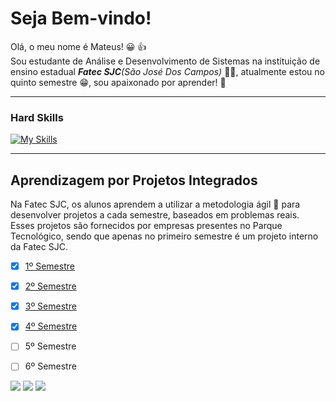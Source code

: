# Seja Bem-vindo!
Olá, o meu nome é Mateus! :grinning: :thumbsup:<br>
Sou estudante de Análise e Desenvolvimento de Sistemas na instituição de ensino estadual _**Fatec SJC**(São José Dos Campos)_ :man_student:, atualmente estou no quinto semestre :grin:, sou apaixonado por aprender! :cowboy_hat_face: 

---

### Hard Skills
[![My Skills](https://skillicons.dev/icons?i=js,nodejs,typescript,linux,bash,docker,py,git,mysql,kubernetes,react)](https://skillicons.dev)


---
## Aprendizagem por Projetos Integrados
Na Fatec SJC, os alunos aprendem a utilizar a metodologia ágil :runner: para desenvolver projetos a cada semestre, baseados em problemas reais. Esses projetos são fornecidos por empresas presentes no Parque Tecnológico, sendo que apenas no primeiro semestre é um projeto interno da Fatec SJC.

-  [x] [1º Semestre](https://github.com/mateushlsilva/API_1SEM)
-  [x] [2º Semestre](https://github.com/mateushlsilva/API-2-Semestre)
-  [x] [3º Semestre](https://github.com/mateushlsilva/API_3_Semestre)
-  [x] [4º Semestre](https://github.com/mateushlsilva/API_4_Semestre)
-  [ ] 5º Semestre
-  [ ] 6º Semestre


<a href="https://www.linkedin.com/in/mateus-silva2003/" target="_blank"><img src="https://img.shields.io/badge/-LinkedIn-%230077B5?style=for-the-badge&logo=linkedin&logoColor=white" target="_blank"></a>
<a href="https://www.instagram.com/mateus_hls/" target="_blank"><img src="https://img.shields.io/badge/-Instagram-%23E4405F?style=for-the-badge&logo=instagram&logoColor=white" target="_blank"></a>
<a href = "mailto:mateushls01@gmail.com"><img src="https://img.shields.io/badge/Gmail-D14836?style=for-the-badge&logo=gmail&logoColor=white" target="_blank"></a>


